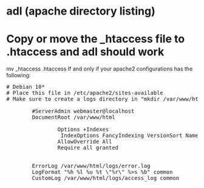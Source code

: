 # adl (apache directory listing)
# Copy or move  the _htaccess file to .htaccess and adl should work
mv _htaccess .htaccess
If and only if your apache2 configurations has the following:

<pre>
# Debian 10*
# Place this file in /etc/apache2/sites-available
# Make sure to create a logs directory in "mkdir /var/www/html/logs"
<VirtualHost *:80>
        #ServerAdmin webmaster@localhost
        DocumentRoot /var/www/html
        <Directory "/var/www/html">
                Options +Indexes
                 IndexOptions FancyIndexing VersionSort NameWidth=*
                AllowOverride All
                Require all granted
        </Directory>

        ErrorLog /var/www/html/logs/error.log
        LogFormat "%h %l %u %t \"%r\" %>s %b" common
        CustomLog /var/www/html/logs/access_log common
</VirtualHost>
</pre>

